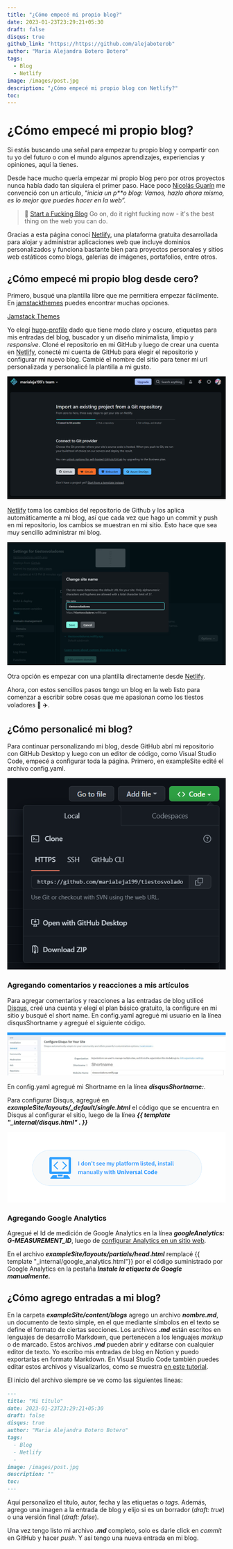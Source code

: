 ```yaml
---
title: "¿Cómo empecé mi propio blog?"
date: 2023-01-23T23:29:21+05:30
draft: false
disqus: true
github_link: "https://https://github.com/alejaboterob"
author: "Maria Alejandra Botero Botero"
tags:
  - Blog
  - Netlify
image: /images/post.jpg
description: "¿Cómo empecé mi propio blog con Netlify?"
toc:
---
```


# ¿Cómo empecé mi propio blog?

Si estás buscando una señal para empezar tu propio blog y compartir con tu yo del futuro o con el mundo algunos aprendizajes, experiencias y opiniones, aquí la tienes. 

Desde hace mucho quería empezar mi propio blog pero por otros proyectos nunca había dado tan siquiera el primer paso. Hace poco [Nicolás Guarín](https://nicoguaro.github.io/pages/about/) me convenció con un artículo,  “*inicia un p**o blog: Vamos, hazlo ahora mismo, es lo mejor que puedes hacer en la web”.*

>🔗 [Start a Fucking Blog](https://startafuckingblog.com)
>Go on, do it right fucking now - it's the best thing on the web you can do.


Gracias a esta página conocí [Netlify](https://netlify.com/), una plataforma gratuita desarrollada para alojar y administrar aplicaciones web que incluye dominios personalizados y funciona bastante bien para proyectos personales y sitios web estáticos como blogs, galerías de imágenes, portafolios, entre otros.

## ¿Cómo empecé mi propio blog desde cero?

 
Primero, busqué una plantilla libre que me permitiera empezar fácilmente. En [jamstackthemes](https://jamstackthemes.dev/) puedes encontrar muchas opciones.

[Jamstack Themes](https://jamstackthemes.dev/)

Yo elegí [hugo-profile](https://hugo-profile.netlify.app/) dado que tiene modo claro y oscuro, etiquetas para mis entradas del blog, buscador y un diseño minimalista, limpio y *responsive*. Cloné el repositorio en mi GitHub y luego de crear una cuenta en [Netlify](https://netlify.com/), conecté mi cuenta de GitHub para elegir el repositorio y configurar mi nuevo blog. Cambié el nombre del sitio para tener mi url personalizada y personalicé la plantilla a mi gusto. 

![Untitled](/TiestosVoladores/content/blogs/images/blog/Untitled.png)

[Netlify](https://netlify.com/) toma los cambios del repositorio de Github y los aplica automáticamente a mi blog, así que cada vez que hago un commit y push en mi repositorio, los cambios se muestran en mi sitio. Esto hace que sea muy sencillo administrar mi blog.

![Untitled](/TiestosVoladores/content/blogs/images/blog/Untitled%201.png)

Otra opción es empezar con una plantilla directamente desde [Netlify](https://netlify.com/). 

Ahora, con estos sencillos pasos tengo un blog en la web listo para comenzar a escribir sobre cosas que me apasionan como los tiestos voladores 🚀 ✈️.

## ¿Cómo personalicé mi blog?

Para continuar personalizando mi blog, desde GitHub abrí mi repositorio con GitHub Desktop y luego con un editor de código, como Visual Studio Code, empecé a configurar toda la página. Primero, en exampleSite edité el archivo config.yaml. 

![Untitled](/TiestosVoladores/content/blogs/images/blog/Untitled%202.png)

### Agregando comentarios y reacciones a mis artículos

Para agregar comentarios y reacciones a las entradas de blog utilicé [Disqus](https://disqus.com/), creé una cuenta y elegí el plan básico gratuito,  la configure en mi sitio y busqué el short name. En config.yaml agregué mi usuario en la línea disqusShortname y agregué el siguiente código.

![Untitled](/TiestosVoladores/content/blogs/images/blog/Untitled%203.png)

En config.yaml agregué mi Shortname en la línea ***disqusShortname:***.

Para configurar Disqus, agregué  en ***exampleSite/layouts/_default/single.html*** el código que se encuentra en Disqus al configurar el sitio,  luego de la línea  ***{{ template "_internal/disqus.html" . }}*** 

![Untitled](/TiestosVoladores/content/blogs/images/blog/Untitled%204.png)

### Agregando Google Analytics

Agregué el Id de medición de Google Analytics en la línea ***googleAnalytics: G-MEASUREMENT_ID***, luego de [configurar Analytics en un sitio web](https://support.google.com/analytics/answer/9304153?hl=es/&visit_id=638100275137119050-2188285274&rd=1).

En el archivo ***exampleSite/layouts/partials/head.html*** remplacé  {{ template "_internal/google_analytics.html"}} por el código suministrado por Google Analytics en la pestaña ***Instale la etiqueta de Google manualmente.*** 

## ¿Cómo agrego entradas a mi blog?

En la carpeta ***exampleSite/content/blogs*** agrego un archivo ***nombre.md***, un documento de texto simple, en el que mediante símbolos en el texto se define el formato de ciertas secciones. Los archivos **.*md*** están escritos en lenguajes de desarrollo Markdown, que pertenecen a los lenguajes *markup* o de marcado.  Estos archivos **.*md*** pueden abrir y editarse con cualquier editor de texto. Yo escribo mis entradas de blog en Notion y puedo exportarlas en formato Markdown. En Visual Studio Code también puedes editar estos archivos y visualizarlos, como se muestra [en este tutorial](https://medium.com/@felixmoreno_26363/c%C3%B3mo-previsualizar-cambios-en-tu-archivo-markdown-4e4c4419c7d7).  

El inicio del archivo siempre se ve como las siguientes líneas:

```markdown
---
title: "Mi título"
date: 2023-01-23T23:29:21+05:30
draft: false 
disqus: true
author: "Maria Alejandra Botero Botero"
tags:
  - Blog
  - Netlify
  - 
image: /images/post.jpg
description: ""
toc:
---
```

Aquí personalizo el título, autor, fecha y las etiquetas o *tags*. Además, agrego una imagen a la entrada de blog y elijo si es un borrador (*draft: true*) o una versión final (*draft: false*).

Una vez tengo listo mi archivo ***.md*** completo, solo es darle click en *commit* en GitHub y hacer *push*. Y así tengo una nueva entrada en mi blog.